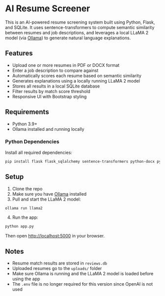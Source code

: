 # AI Resume Screener

This is an AI-powered resume screening system built using Python, Flask, and SQLite. It uses sentence-transformers to compute semantic similarity between resumes and job descriptions, and leverages a local LLaMA 2 model (via [Ollama](https://ollama.com)) to generate natural language explanations.

## Features
- Upload one or more resumes in PDF or DOCX format
- Enter a job description to compare against
- Automatically scores each resume based on semantic similarity
- Generates explanations using a locally running LLaMA 2 model
- Stores all results in a local SQLite database
- Filter results by match score threshold
- Responsive UI with Bootstrap styling

## Requirements
- Python 3.9+
- Ollama installed and running locally

### Python Dependencies
Install all required dependencies:

```bash
pip install flask flask_sqlalchemy sentence-transformers python-docx pymupdf python-dotenv requests
```

## Setup
1. Clone the repo
2. Make sure you have [Ollama](https://ollama.com) installed
3. Pull and start the LLaMA 2 model:

```bash
ollama run llama2
```

4. Run the app:

```bash
python app.py
```

Then open [http://localhost:5000](http://localhost:5000) in your browser.

## Notes
- Resume match results are stored in `reviews.db`
- Uploaded resumes go to the `uploads/` folder
- Make sure Ollama is running and the LLaMA 2 model is loaded before using the app
- The `.env` file is no longer required for this version since OpenAI is not used